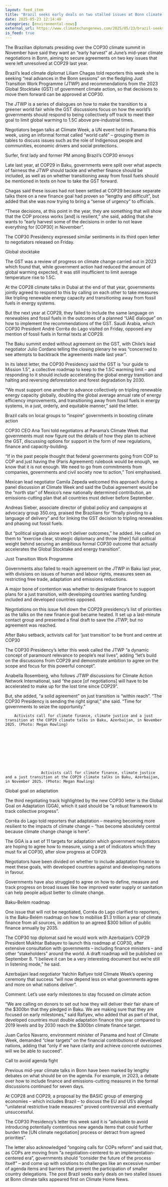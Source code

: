 ```yaml
---
layout: feed_item
title: "Brazil seeks early deals on two stalled issues at Bonn climate talks"
date: 2025-05-23 12:14:40
categories: [environmental-news]
external_url: https://www.climatechangenews.com/2025/05/23/brazil-seeks-early-deals-on-two-contentious-issues-at-bonn-climate-talks/
is_feed: true
---
```


The Brazilian diplomats presiding over the COP30 climate summit in November have said they want an &#8220;early harvest&#8221; at June&#8217;s mid-year climate negotiations in Bonn, aiming to secure agreements on two key issues that were left unresolved at COP29 last year.



Brazil&#8217;s lead climate diplomat Liliam Chagas told reporters this week she is seeking &#8220;real advances in the Bonn sessions&#8221; on the fledgling Just Transition Work Programme (JTWP) and recommendations from the 2023 Global Stocktake (GST) of government climate action, so that decisions to move them forward can be approved at COP30.



The JTWP is a series of dialogues on how to make the transition to a greener world fair while the GST discussions focus on how the world&#8217;s governments should respond to being collectively off track to meet their goal to limit global warming to 1.5C above pre-industrial times.



Negotiators began talks at Climate Week, a UN event held in Panama this week, using an informal format called &#8220;world café&#8221; &#8211; grouping them in tables to discuss issues such as the role of Indigenous people and communities, economic drivers and social protections.




Surfer, first lady and former PM among Brazil’s COP30 envoys




Late last year, at COP29 in Baku, governments were split over what aspects of fairness the JTWP should tackle and whether finance should be included, as well as on whether transitioning away from fossil fuels should be mentioned in texts on how to take the GST forward.



Chagas said these issues had not been settled at COP29 because separate talks there on a new finance goal had proven so &#8220;lengthy and difficult&#8221;, but added that she was now trying to bring a &#8220;sense of urgency&#8221; to officials.



&#8220;These decisions, at this point in the year, they are something that will show that the COP process works [and] is resilient,&#8221; she said, adding that she wants to &#8220;early harvest some of the decisions in order to not leave everything for [COP30] in November&#8221;. 



The COP30 Presidency expressed similar sentiments in its third open letter to negotiators released on Friday.



Global stocktake



The GST was a review of progress on climate change carried out in 2023 which found that, while government action had reduced the amount of global warming expected, it was still insufficient to limit average temperature rise to 1.5C.



At the COP28 climate talks in Dubai at the end of that year, governments jointly agreed to respond to this by calling on each other to take measures like tripling renewable energy capacity and transitioning away from fossil fuels in energy systems.



But the next year at COP29, they failed to include the same language on renewables and fossil fuels in the outcomes of a planned &#8220;UAE dialogue&#8221; on how to implement the recommendations of the GST. Saudi Arabia, which COP30 President André Corrêa do Lago visited on Friday, opposed any mention of fossil fuels in formal texts at COP29.



The Baku summit ended without agreement on the GST, with Chile&#8217;s lead negotiator Julio Cordano telling the closing plenary he was &#8220;concerned to see attempts to backtrack the agreements made last year&#8221;.



In its latest letter, the COP30 Presidency said the GST is &#8220;our guide to Mission 1.5&#8221;, a collective roadmap to keep to the 1.5C warming limit &#8211; and responding to it should include accelerating the global energy transition and halting and reversing deforestation and forest degradation by 2030.



&#8220;We must support one another to advance collectively on tripling renewable energy capacity globally, doubling the global average annual rate of energy efficiency improvements, and transitioning away from fossil fuels in energy systems, in a just, orderly, and equitable manner,&#8221; said the letter.




Brazil calls on local groups to “inspire” governments in boosting climate action




COP30 CEO Ana Toni told negotiators at Panama&#8217;s Climate Week that governments must now figure out the details of how they plan to achieve the GST, discussing options for support in the form of new regulations, finance and capacity-building.



&#8220;If in the past people thought that federal governments going from COP to COP and just having the (Paris Agreement) rulebook would be enough, we know that it is not enough. We need to go from commitments from companies, governments and civil society now to action,&#8221; Toni emphasised.



Mexican lead negotiator Camila Zepeda welcomed this approach during a panel discussion at Climate Week and said the Dubai agreement would be the &#8220;north star&#8221; of Mexico&#8217;s new nationally determined contribution, an emissions-cutting plan that all countries must deliver before September.



Andreas Sieber, associate director of global policy and campaigns at advocacy group 350.org, praised the Brazilians for &#8220;finally pivoting to a language of delivery&#8221; and for linking the GST decision to tripling renewables and phasing out fossil fuels.



But &#8220;political signals alone won&#8217;t deliver outcomes,&#8221; he added. He called on them to &#8220;exercise clear, strategic diplomacy and throw [their] full political weight behind securing an ambitious formal COP30 outcome that actually accelerates the Global Stocktake and energy transition&#8221;.



Just Transition Work Programme



Governments also failed to reach agreement on the JTWP in Baku last year, with divisions on issues of human and labour rights, measures seen as restricting free trade, adaptation and emissions reductions.



A major bone of contention was whether to designate finance to support plans for a just transition, with developing countries wanting funding included and developed countries opposed.



Negotiations on this issue fell down the COP29 presidency’s list of priorities as the talks on the new finance goal became heated. It set up a last-minute contact group and presented a final draft to save the JTWP, but no agreement was reached.




After Baku setback, activists call for ‘just transition’ to be front and centre at COP30




The COP30 Presidency&#8217;s letter this week called the JTWP &#8220;a dynamic concept of paramount relevance to people&#8217;s real lives&#8221;, adding &#8220;let&#8217;s build on the discussions from COP29 and demonstrate ambition to agree on the scope and focus for this powerful concept&#8221;.



Anabella Rosemberg, who follows JTWP discussions for Climate Action Network International, said &#8220;the pace [of negotiations] will have to be accelerated to make up for the lost time since COP29&#8221;.



But, she added, &#8220;a solid agreement&#8221; on just transition is &#8220;within reach&#8221;. &#8220;The COP30 Presidency is sending the right signal,&#8221; she said. &#8220;Time for governments to seize the opportunity.&#8221;





    
        
        Activists call for climate finance, climate justice and a just transition at the COP29 climate talks in Baku, Azerbaijan, in November 2025. (Photo: Megan Rowling)    

    
        

            

            

                
                    
                    Activists call for climate finance, climate justice and a just transition at the COP29 climate talks in Baku, Azerbaijan, in November 2025. (Photo: Megan Rowling)                

            

        
    









Global goal on adaptation



The third negotiating track highlighted by the new COP30 letter is the Global Goal on Adaptation (GGA), which it said should be &#8220;a robust framework to track collective progress&#8221;.



Corrêa do Lago told reporters that adaptation &#8211; meaning becoming more resilient to the impacts of climate change &#8211; &#8220;has become absolutely central because climate change change is here&#8221;.



The GGA is a set of 11 targets for adaptation which government negotiators are hoping to agree how to measure, using a set of indicators which they must fix at COP30, after slow progress at COP29.



Negotiators have been divided on whether to include adaptation finance to meet these goals, with developed countries against and developing nations in favour.



Governments have also struggled to agree on how to define, measure and track progress on broad issues like how improved water supply or sanitation can help people adjust better to climate change.



Baku-Belém roadmap



One issue that will not be negotiated, Corrêa do Lago clarified to reporters, is the Baku-Belém roadmap on how to mobilise $1.3 trillion a year of climate finance from all sources, in addition to an agreed $300 billion of public finance annually by 2035.



The COP30 top diplomat said he would work with Azerbaijan&#8217;s COP29 President Mukhtar Babayev to launch this roadmap at COP30, after extensive consultation with governments &#8211; including finance ministers &#8211; and other &#8220;stakeholders&#8221; around the world. A draft roadmap will be published on September 8. &#8220;I believe it can be a very interesting document but we&#8217;re still in listening mode,&#8221; he said.



Azerbaijani lead negotiator Yalchin Rafiyev told Climate Week&#8217;s opening ceremony that success &#8220;will now depend less on what governments agree and more on what nations deliver&#8221;.





Comment: Let’s use early milestones to stay focused on climate action 





&#8220;We are calling on donors to set out how they will deliver their fair share of the $300bn that they pledged in Baku. We are making sure that they are focused on early milestones,&#8221; said Rafiyev, who added that as part of that, developed countries must double adaptation finance this year compared to 2019 levels and by 2030 reach the $300bn climate finance target.



Juan Carlos Navarro, environment minister of Panama and host of Climate Week, demanded &#8220;clear targets&#8221; on the financial contributions of developed nations, adding that &#8220;only if we have clarity and achieve concrete outcomes will we be able to succeed&#8221;.



Call to avoid agenda fight



Previous mid-year climate talks in Bonn have been marked by lengthy debates on what should be on the agenda. For example, in 2023, a debate over how to include finance and emissions-cutting measures in the formal discussions continued for seven days.



At COP28 and COP29, a proposal by the BASIC group of emerging economies &#8211; which includes Brazil &#8211; to discuss the EU and US&#8217;s alleged &#8220;unilateral restrictive trade measures&#8221; proved controversial and eventually unsuccessful.



The COP30 Presidency&#8217;s letter this week said it is &#8220;advisable to avoid introducing potentially contentious new agenda items that could further burden the [UN climate negotiation] process or detract from agreed priorities&#8221;.



The letter also acknowledged &#8220;ongoing calls for COPs reform&#8221; and said that, as COPs are moving from &#8220;a negotiation-centered to an implementation-centered era&#8221;, governments should &#8220;consider the future of the process itself&#8221; &#8211; and come up with solutions to challenges like an excessive number of agenda items and barriers that prevent the participation of smaller country delegations.
The post Brazil seeks early deals on two stalled issues at Bonn climate talks appeared first on Climate Home News.
